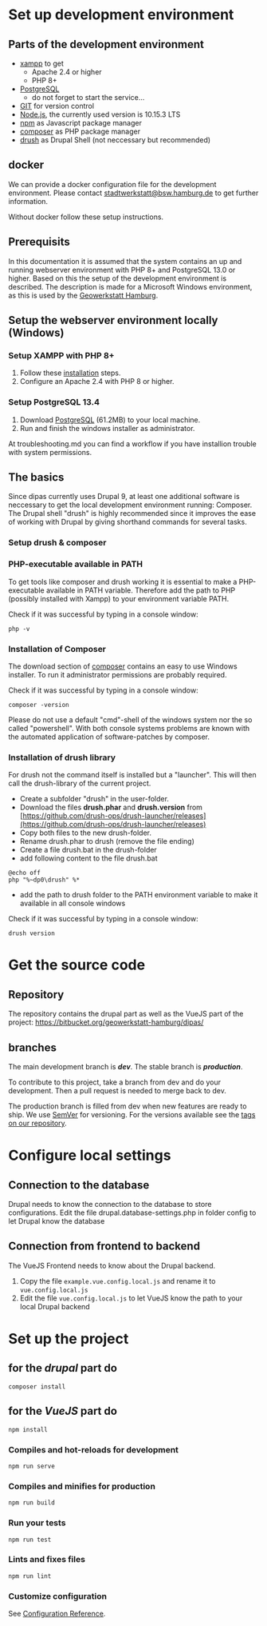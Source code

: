 # Set up development environment

## Parts of the development environment
- [xampp](https://www.apachefriends.org/index.html) to get
    - Apache 2.4 or higher
    - PHP 8+
- [PostgreSQL](https://www.postgresql.org/)
    - do not forget to start the service...
- [GIT](https://git-scm.com/) for version control
- [Node.js](http://nodejs.org/), the currently used version is 10.15.3 LTS
- [npm](https://www.npmjs.com/) as Javascript package manager
- [composer](https://getcomposer.org/) as PHP package manager
- [drush](https://github.com/drush-ops/drush-launcher/releases) as Drupal Shell (not neccessary but recommended)

## docker
We can provide a docker configuration file for the development environment. Please contact stadtwerkstatt@bsw.hamburg.de to get further information.

Without docker follow these setup instructions.


## Prerequisits

In this documentation it is assumed that the system contains an up and running webserver environment with PHP 8+ and PostgreSQL 13.0 or higher.
Based on this the setup of the development environment is described.
The description is made for a Microsoft Windows environment, as this is used by the [Geowerkstatt Hamburg](https://www.hamburg.de/geowerkstatt/).

## Setup the webserver environment locally (Windows)
### Setup XAMPP with PHP 8+

1. Follow these [installation](https://pureinfotech.com/install-xampp-windows-10/#install_xampp_windows10) steps.
2. Configure an Apache 2.4 with PHP 8 or higher.


### Setup PostgreSQL 13.4

1. Download [PostgreSQL](https://www.enterprisedb.com/downloads/postgres-postgresql-downloads) (61.2MB) to your local machine.
2. Run and finish the windows installer as administrator.

At troubleshooting.md you can find a workflow if you have installion trouble with system permissions.


## The basics
Since dipas currently uses Drupal 9, at least one additional software is neccessary to get the local development environment running: Composer.
The Drupal shell "drush" is highly recommended since it improves the ease of working with Drupal by giving shorthand commands for several tasks.

### Setup drush & composer

### PHP-executable available in PATH
To get tools like composer and drush working it is essential to make a PHP-executable available in PATH variable.
Therefore add the path to PHP (possibly installed with Xampp) to your environment variable PATH.

Check if it was successful by typing in a console window:
```
php -v
```


### Installation of Composer
The download section of [composer](https://getcomposer.org/) contains an easy to use Windows installer.
To run it administrator permissions are probably required.

Check if it was successful by typing in a console window:
```
composer -version
```

Please do not use a default "cmd"-shell of the windows system nor the so called "powershell".
With both console systems problems are known with the automated application of software-patches by composer.

### Installation of drush library

For drush not the command itself is installed but a "launcher". This will then call the drush-library of the current project.

- Create a subfolder "drush" in the user-folder.
- Download the files **drush.phar** and **drush.version** from [https://github.com/drush-ops/drush-launcher/releases](https://github.com/drush-ops/drush-launcher/releases)
- Copy both files to the new drush-folder.
- Rename drush.phar to drush (remove the file ending)
- Create a file drush.bat in the drush-folder
- add following content to the file drush.bat
```
@echo off
php "%~dp0\drush" %*
```
- add the path to drush folder to the PATH environment variable to make it available in all console windows

Check if it was successful by typing in a console window:
```
drush version
```

# Get the source code

## Repository
The repository contains the drupal part as well as the VueJS part of the project: https://bitbucket.org/geowerkstatt-hamburg/dipas/


## branches
The main development branch is ***dev***.
The stable branch is ***production***.

To contribute to this project, take a branch from dev and do your development. Then a pull request is needed to merge back to dev.

The production branch is filled from dev when new features are ready to ship.
We use [SemVer](http://semver.org/) for versioning. For the versions available see the [tags on our repository](https://bitbucket.org/geowerkstatt-hamburg/dipas/commits).


# Configure local settings

## Connection to the database
Drupal needs to know the connection to the database to store configurations.
Edit the file drupal.database-settings.php in folder config to let Drupal know the database

## Connection from frontend to backend
The VueJS Frontend needs to know about the Drupal backend.

1. Copy the file `example.vue.config.local.js` and rename it to `vue.config.local.js`
2. Edit the file `vue.config.local.js` to let VueJS know the path to your local Drupal backend


# Set up the project

## for the ***drupal*** part do
```
composer install
```


## for the ***VueJS*** part do
```
npm install
```

### Compiles and hot-reloads for development
```
npm run serve
```

### Compiles and minifies for production
```
npm run build
```

### Run your tests
```
npm run test
```

### Lints and fixes files
```
npm run lint
```

### Customize configuration
See [Configuration Reference](https://cli.vuejs.org/config/).



